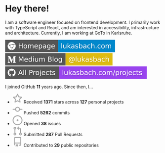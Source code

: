 # Hey there!

I am a software engineer focused on frontend development. I primarily work with TypeScript and React, and am interested in accessibility, infrastructure and architecture. Currently, I am working at GoTo in Karlsruhe.

[![Homepage](./icons/homepage.svg)](https://lukasbach.com)
[![Medium Blog](./icons/medium.svg)](https://medium.com/@lukasbach)
[![My Projects](./icons/projects.svg)](https://lukasbach.com/projects)

I joined GitHub **11** years ago. Since then, I...

- ![](./icons/star.svg) Received **1371** stars across **127** personal projects
- ![](./icons/commit.svg) Pushed **5262** commits
- ![](./icons/issues.svg) Opened **38** issues
- ![](./icons/pr.svg) Submitted **287** Pull Requests
- ![](./icons/repo.svg) Contributed to **29** public repositories
